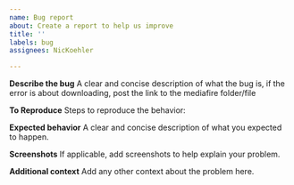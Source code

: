 ```yaml
---
name: Bug report
about: Create a report to help us improve
title: ''
labels: bug
assignees: NicKoehler

---
```


**Describe the bug**
A clear and concise description of what the bug is, if the error is about downloading, post the link to the mediafire folder/file

**To Reproduce**
Steps to reproduce the behavior:

**Expected behavior**
A clear and concise description of what you expected to happen.

**Screenshots**
If applicable, add screenshots to help explain your problem.

**Additional context**
Add any other context about the problem here.
